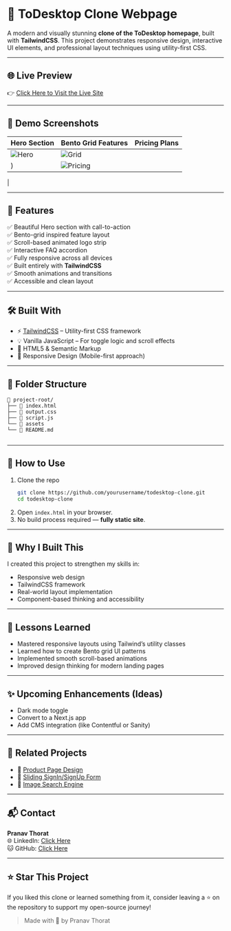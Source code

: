 # 🚀 ToDesktop Clone Webpage

A modern and visually stunning **clone of the ToDesktop homepage**, built with **TailwindCSS**. This project demonstrates responsive design, interactive UI elements, and professional layout techniques using utility-first CSS.

---

## 🌐 Live Preview

👉 [Click Here to Visit the Live Site](https://to-desktop-ui-clone.vercel.app/)

---

## 📸 Demo Screenshots

| Hero Section | Bento Grid Features | Pricing Plans |
|--------------|---------------------|----------------|
| ![Hero](https://github.com/user-attachments/assets/cd33dc1f-2ceb-4b31-9bb4-0a6c73449126) | ![Grid](https://github.com/user-attachments/assets/ae6f78a8-c866-45f1-984e-4b75de349f38)
) | ![Pricing](https://github.com/user-attachments/assets/6018a56b-4792-41be-9794-dfd044593a6d)
 |

---

## 🎯 Features

✅ Beautiful Hero section with call-to-action  
✅ Bento-grid inspired feature layout  
✅ Scroll-based animated logo strip  
✅ Interactive FAQ accordion  
✅ Fully responsive across all devices  
✅ Built entirely with **TailwindCSS**  
✅ Smooth animations and transitions  
✅ Accessible and clean layout  

---

## 🛠️ Built With

- ⚡️ [TailwindCSS](https://tailwindcss.com/) – Utility-first CSS framework
- 💡 Vanilla JavaScript – For toggle logic and scroll effects
- 🎨 HTML5 & Semantic Markup
- 📱 Responsive Design (Mobile-first approach)

---

## 🧩 Folder Structure

```
📁 project-root/
├── 📄 index.html
├── 📄 output.css
├── 📄 script.js
└── 📁 assets
└── 📄 README.md
    
```

---

## 📌 How to Use

1. Clone the repo
   ```bash
   git clone https://github.com/yourusername/todesktop-clone.git
   cd todesktop-clone
   ```
2. Open `index.html` in your browser.
3. No build process required — **fully static site**.

---

## 📢 Why I Built This

I created this project to strengthen my skills in:
- Responsive web design
- TailwindCSS framework
- Real-world layout implementation
- Component-based thinking and accessibility



---

## 🧠 Lessons Learned

- Mastered responsive layouts using Tailwind’s utility classes  
- Learned how to create Bento grid UI patterns  
- Implemented smooth scroll-based animations  
- Improved design thinking for modern landing pages

---

## ✨ Upcoming Enhancements (Ideas)

- Dark mode toggle  
- Convert to a Next.js app  
- Add CMS integration (like Contentful or Sanity)

---

## 📎 Related Projects

- 🔸 [Product Page Design](https://github.com/PranavThorat1432/Product-Page-Design)
- 🔸 [Sliding SignIn/SignUp Form](https://github.com/PranavThorat1432/Sliding-SignIn-SignUp-Form)
- 🔸 [Image Search Engine](https://github.com/PranavThorat1432/Image-Search-Engine)

---

## 📬 Contact

**Pranav Thorat**  
🌐 LinkedIn: [Click Here](https://www.linkedin.com/in/curiouspranavthorat/)  
🐱 GitHub: [Click Here](https://github.com/PranavThorat1432)

---

## ⭐ Star This Project

If you liked this clone or learned something from it, consider leaving a ⭐ on the repository to support my open-source journey!



> Made with 💙 by Pranav Thorat
